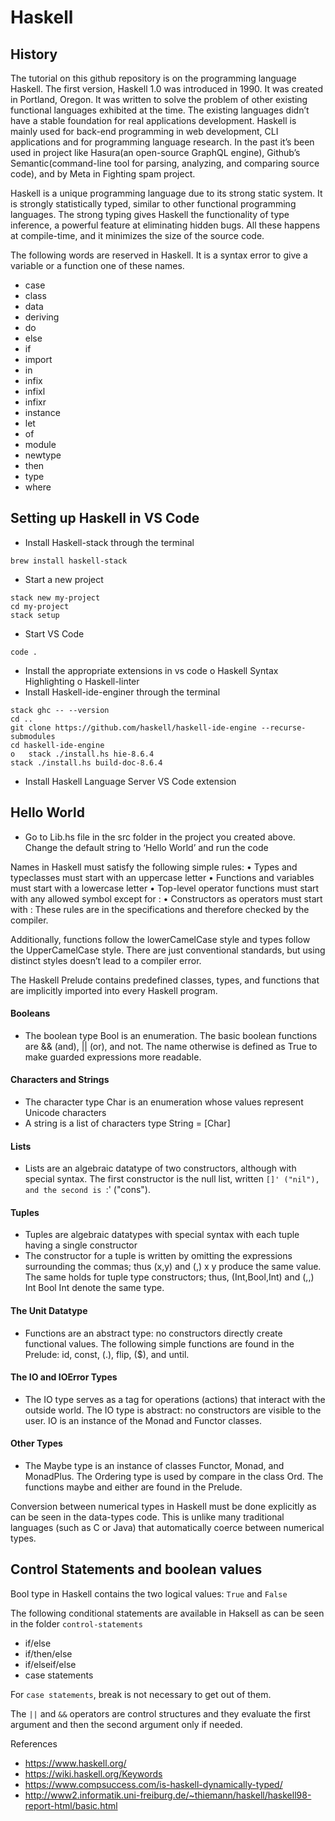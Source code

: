 # Haskell

## History

The tutorial on this github repository is on the programming language Haskell. The first version, Haskell 1.0 was introduced in 1990. It was created in Portland, Oregon. It was written to solve the problem of other existing functional languages exhibited at the time. The existing languages didn’t have a stable foundation for real applications development. Haskell is mainly used for back-end programming in web development, CLI applications and for programming language research. In the past it’s been used in project like Hasura(an open-source GraphQL engine), Github’s Semantic(command-line tool for parsing, analyzing, and comparing source code), and by Meta in Fighting spam project. 

Haskell is a unique programming language due to its strong static system.  It is strongly statistically typed, similar to other functional programming languages. The strong typing gives Haskell the functionality of type inference, a powerful feature at eliminating hidden bugs. All these happens at compile-time, and it minimizes the size of the source code. 

The following words are reserved in Haskell. It is a syntax error to give a variable or a function one of these names. 
- case 
- class 
- data 
- deriving 
- do 
- else 
- if 
- import 
- in 
- infix 
- infixl 
- infixr 
- instance 
- let
- of 
- module 
- newtype 
- then 
- type 
- where





## Setting up Haskell in VS Code

-	Install Haskell-stack through the terminal
```
brew install haskell-stack
```
-	Start a new project 
```
stack new my-project
cd my-project
stack setup
```
-	Start VS Code
```
code .
```
-	Install the appropriate extensions in vs code
o	Haskell Syntax Highlighting
o	Haskell-linter
-	Install Haskell-ide-enginer through the terminal
```
stack ghc -- --version
cd ..
git clone https://github.com/haskell/haskell-ide-engine --recurse-submodules
cd haskell-ide-engine
o	stack ./install.hs hie-8.6.4
stack ./install.hs build-doc-8.6.4
```
-	Install Haskell Language Server VS Code extension

## Hello World
-	Go to Lib.hs file in the src folder in the project you created above. Change the default string to ‘Hello World’ and run the code



Names in Haskell must satisfy the following simple rules:
•	Types and typeclasses must start with an uppercase letter
•	Functions and variables must start with a lowercase letter
•	Top-level operator functions must start with any allowed symbol except for :
•	Constructors as operators must start with :
These rules are in the specifications and therefore checked by the compiler. 

Additionally, functions follow the lowerCamelCase style and types follow the UpperCamelCase style. There are just conventional standards, but using distinct styles doesn’t lead to a compiler error. 

The Haskell Prelude contains predefined classes, types, and functions that are implicitly imported into every Haskell program.

#### Booleans
  -	The boolean type Bool is an enumeration. The basic boolean functions are && (and), || (or), and not. The name otherwise is defined as True to make guarded expressions more readable.
#### 	Characters and Strings
  -	The character type Char is an enumeration whose values represent Unicode characters
  -	A string is a list of characters
      type  String  =  [Char]
#### Lists
  -	Lists are an algebraic datatype of two constructors, although with special syntax. The first constructor is the null list, written `[]' ("nil"), and the second is `:' ("cons"). 
#### 	Tuples
  -	Tuples are algebraic datatypes with special syntax with each tuple having a single constructor
  - The constructor for a tuple is written by omitting the expressions surrounding the commas; thus (x,y) and (,) x y produce the same value. The same holds for tuple type constructors; thus, (Int,Bool,Int) and (,,) Int Bool Int denote the same type.
#### 	The Unit Datatype
  -	Functions are an abstract type: no constructors directly create functional values. The following simple functions are found in the Prelude: id, const, (.), flip, ($), and until.
#### 	The IO and IOError Types
  -	The IO type serves as a tag for operations (actions) that interact with the outside world. The IO type is abstract: no constructors are visible to the user. IO is an instance of the Monad and Functor classes. 
#### Other Types
  - The Maybe type is an instance of classes Functor, Monad, and MonadPlus. The Ordering type is used by compare in the class Ord. The functions maybe and either are found in the Prelude.

Conversion between numerical types in Haskell must be done explicitly as can be seen in the data-types code. This is unlike many traditional languages (such as C or Java) that automatically coerce between numerical types.

## Control Statements and boolean values

Bool type in Haskell contains the two logical values: ```True``` and ```False```

The following conditional statements are available in Haksell as can be seen in the folder ```control-statements```
- if/else
- if/then/else
- if/elseif/else
- case statements

For ```case statements```, break is not necessary to get out of them.

The ```||``` and ```&&``` operators are control structures and they evaluate the first argument and then the second argument only if needed. 




References
- https://www.haskell.org/
- https://wiki.haskell.org/Keywords
- https://www.compsuccess.com/is-haskell-dynamically-typed/
- http://www2.informatik.uni-freiburg.de/~thiemann/haskell/haskell98-report-html/basic.html


